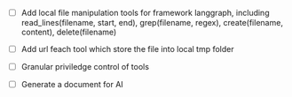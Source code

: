 - [ ] Add local file manipulation tools for framework langgraph, including read_lines(filename, start, end), grep(filename, regex), create(filename, content), delete(filename)
- [ ] Add url feach tool which store the file into local tmp folder
- [ ] Granular priviledge control of tools
- [ ] Generate a document for AI

